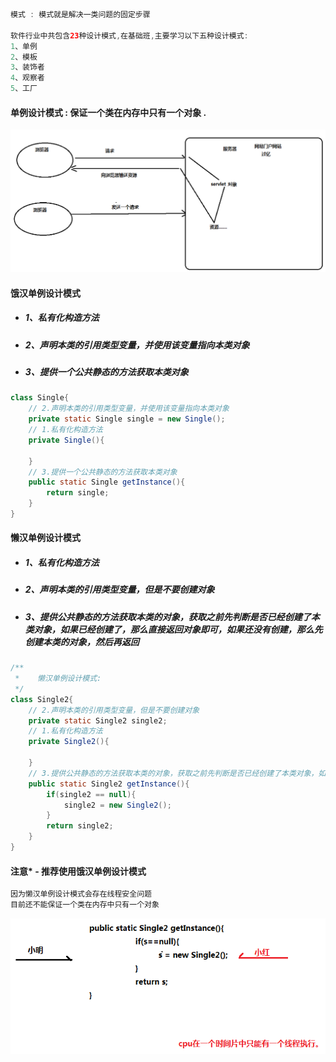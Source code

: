 ```java
模式 : 模式就是解决一类问题的固定步骤

软件行业中共包含23种设计模式,在基础班,主要学习以下五种设计模式:
1、单例
2、模板
3、装饰者
4、观察者
5、工厂
```

#### 单例设计模式 : 保证一个类在内存中只有一个对象 .

![](/assets/单例设计模式的需求.png)

#### 饿汉单例设计模式

* ##### 1、私有化构造方法
* ##### 2、声明本类的引用类型变量，并使用该变量指向本类对象
* ##### 3、提供一个公共静态的方法获取本类对象

```java
class Single{
    // 2.声明本类的引用类型变量，并使用该变量指向本类对象
    private static Single single = new Single();
    // 1.私有化构造方法
    private Single(){

    }
    // 3.提供一个公共静态的方法获取本类对象
    public static Single getInstance(){
        return single;
    }
}
```

#### 懒汉单例设计模式

* ##### 1、私有化构造方法
* ##### 2、声明本类的引用类型变量，但是不要创建对象
* ##### 3、提供公共静态的方法获取本类的对象，获取之前先判断是否已经创建了本类对象，如果已经创建了，那么直接返回对象即可，如果还没有创建，那么先创建本类的对象，然后再返回

```java
/**
 *    懒汉单例设计模式:
 */
class Single2{
    // 2.声明本类的引用类型变量，但是不要创建对象
    private static Single2 single2;
    // 1.私有化构造方法
    private Single2(){

    }
    // 3.提供公共静态的方法获取本类的对象，获取之前先判断是否已经创建了本类对象，如果已经创建了，那么直接返回对象即可，如果还没有创建，那么先创建本类的对象，然后再返回
    public static Single2 getInstance(){
        if(single2 == null){
            single2 = new Single2();
        }
        return single2;
    }
}
```

#### 注意\* - 推荐使用饿汉单例设计模式

```java
因为懒汉单例设计模式会存在线程安全问题
目前还不能保证一个类在内存中只有一个对象
```

![](/assets/单例设计模式下的线程安全问题.png)


